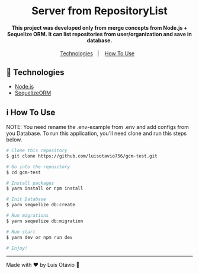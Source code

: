 <h1 align="center">
   Server from RepositoryList 
</h1>
<h4 align="center">
  This project was developed only from merge concepts from Node.js + Sequelize ORM. It can list repositories from user/organization and save in database.
</h4>
<p align="center">
  <a href="#rocket-technologies">Technologies</a>&nbsp;&nbsp;&nbsp;|&nbsp;&nbsp;&nbsp;
  <a href="#information_source-how-to-use">How To Use</a>&nbsp;&nbsp;&nbsp;
</p>

## :rocket: Technologies

-  [Node.js](https://nodejs.org)
-  [SequelizeORM](https://sequelize.org/)

## :information_source: How To Use

NOTE: You need rename the .env-example from .env and add configs from you Database.
To run this application, you'll need clone and run this steps below. 

```bash
# Clone this repository
$ git clone https://github.com/luisotavio756/gcm-test.git

# Go into the repository
$ cd gcm-test

# Install packages
$ yarn install or npm install

# Init Database
$ yarn sequelize db:create

# Run migrations
$ yarn sequelize db:migration

# Run start
$ yarn dev or npm run dev

# Enjoy!
```
---

Made with ♥ by Luis Otávio :wave:

